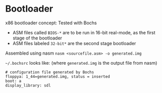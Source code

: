 Bootloader
==========

x86 bootloader concept: Tested with Bochs

 - ASM files called `BIOS-*` are to be run in 16-bit real-mode, as the first stage of the bootloader
 - ASM files labeled `32-bit*` are the second stage bootloader


Assembled using nasm
    `nasm <sourcefile.asm> -o generated.img`
    



`~/.bochsrc` looks like: (where `generated.img` is the output file from nasm)

    # configuration file generated by Bochs
    floppya: 1_44=generated.img, status = inserted
    boot: a
    display_library: sdl


